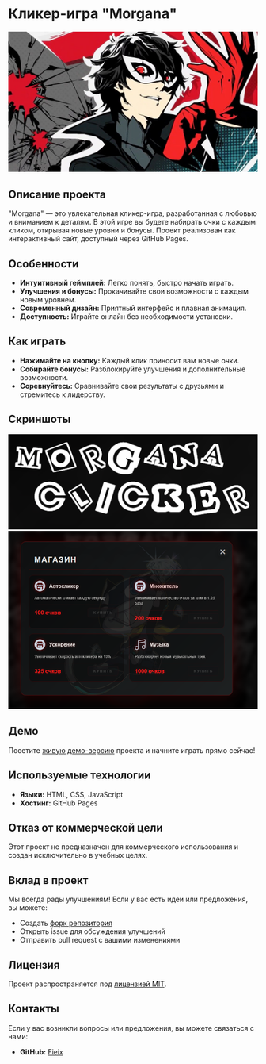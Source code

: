 # Кликер-игра "Morgana"

![Banner](banner.jpg)

## Описание проекта

"Morgana" — это увлекательная кликер-игра, разработанная с любовью и вниманием к деталям. В этой игре вы будете набирать очки с каждым кликом, открывая новые уровни и бонусы. Проект реализован как интерактивный сайт, доступный через GitHub Pages.

## Особенности

- **Интуитивный геймплей:** Легко понять, быстро начать играть.
- **Улучшения и бонусы:** Прокачивайте свои возможности с каждым новым уровнем.
- **Современный дизайн:** Приятный интерфейс и плавная анимация.
- **Доступность:** Играйте онлайн без необходимости установки.

## Как играть

- **Нажимайте на кнопку:** Каждый клик приносит вам новые очки.
- **Собирайте бонусы:** Разблокируйте улучшения и дополнительные возможности.
- **Соревнуйтесь:** Сравнивайте свои результаты с друзьями и стремитесь к лидерству.

## Скриншоты

![Скриншот 1](ss1.png)
![Скриншот 2](ss2.png)

## Демо

Посетите [живую демо-версию](https://fieix.github.io/Morgana.github.io/) проекта и начните играть прямо сейчас!

## Используемые технологии

- **Языки:** HTML, CSS, JavaScript
- **Хостинг:** GitHub Pages

## Отказ от коммерческой цели

Этот проект не предназначен для коммерческого использования и создан исключительно в учебных целях.

## Вклад в проект

Мы всегда рады улучшениям! Если у вас есть идеи или предложения, вы можете:
- Создать [форк репозитория](https://github.com/Fieix/Morgana.github.io/fork)
- Открыть issue для обсуждения улучшений
- Отправить pull request с вашими изменениями

## Лицензия

Проект распространяется под [лицензией MIT](LICENSE).

## Контакты

Если у вас возникли вопросы или предложения, вы можете связаться с нами:
- **GitHub:** [Fieix](https://github.com/Fieix)
